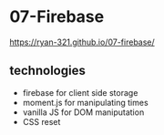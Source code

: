 # 07-Firebase


https://ryan-321.github.io/07-firebase/

## technologies
 - firebase for client side storage
 - moment.js for manipulating times
 - vanilla JS for DOM maniputation
 - CSS reset

